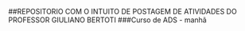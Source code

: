##REPOSITORIO COM O INTUITO DE POSTAGEM DE ATIVIDADES DO PROFESSOR GIULIANO BERTOTI
###Curso de ADS - manhã
